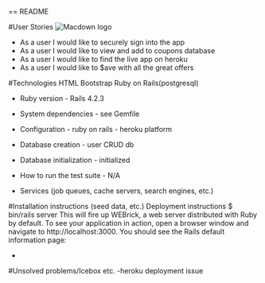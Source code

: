 == README



#User Stories
![Macdown logo](http://i.imgur.com/umwdhdY.png)
- As a user I would like to securely sign into the app
- As a user I would like to view and add to coupons database
- As a user I would like to find the live app on heroku
- As a user I would like to $ave with all the great offers

#Technologies
HTML
Bootstrap
Ruby on Rails(postgresql)

* Ruby version - Rails 4.2.3

* System dependencies - see Gemfile

* Configuration - ruby on rails - heroku platform

* Database creation - user CRUD db

* Database initialization - initialized

* How to run the test suite - N/A

* Services (job queues, cache servers, search engines, etc.)




#Installation instructions (seed data, etc.)
Deployment instructions $ bin/rails server This will fire up WEBrick, a web server distributed with Ruby by default. To see your application in action, open a browser window and navigate to http://localhost:3000. You should see the Rails default information page:


-



#Unsolved problems/Icebox etc.
-heroku deployment issue






